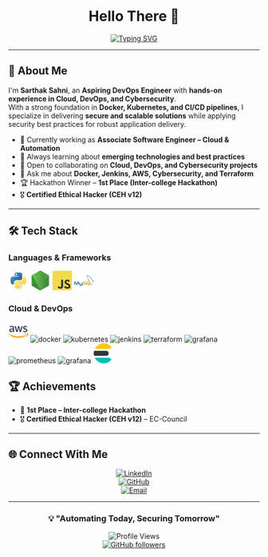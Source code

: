 <div align="center">
  
# Hello There 👋  

[![Typing SVG](https://readme-typing-svg.herokuapp.com?font=Fira+Code&pause=1000&color=2E9EF7&center=true&vCenter=true&width=435&lines=Aspiring+DevOps+Engineer;1%2B+Year+Experience;Cloud+%26+Cybersecurity+Specialist;Docker+%7C+Kubernetes+%7C+Jenkins)](https://git.io/typing-svg)

</div>

---

## 🚀 About Me  

I'm **Sarthak Sahni**, an **Aspiring DevOps Engineer** with **hands-on experience in Cloud, DevOps, and Cybersecurity**.  
With a strong foundation in **Docker, Kubernetes, and CI/CD pipelines**, I specialize in delivering **secure and scalable solutions** while applying security best practices for robust application delivery.  

- 🔭 Currently working as **Associate Software Engineer – Cloud & Automation**  
- 🌱 Always learning about **emerging technologies and best practices**
- 👯 Open to collaborating on **Cloud, DevOps, and Cybersecurity projects**  
- 💬 Ask me about **Docker, Jenkins, AWS, Cybersecurity, and Terraform**  
- 🏆 Hackathon Winner – **1st Place (Inter-college Hackathon)**  
- 🎖️ **Certified Ethical Hacker (CEH v12)**  

---

## 🛠️ Tech Stack  

### **Languages & Frameworks**  
<p align="left">
  <img src="https://raw.githubusercontent.com/devicons/devicon/master/icons/python/python-original.svg" alt="python" width="40" height="40"/>
  <img src="https://raw.githubusercontent.com/devicons/devicon/master/icons/nodejs/nodejs-original.svg" alt="Node-js" width="40" height="40"/>
  <img src="https://raw.githubusercontent.com/devicons/devicon/master/icons/javascript/javascript-original.svg" alt="javascript" width="40" height="40"/>
  <img src="https://raw.githubusercontent.com/devicons/devicon/master/icons/mysql/mysql-original-wordmark.svg" alt="mysql" width="40" height="40"/>
</p>

### **Cloud & DevOps**  
<p align="left">
  <img src="https://raw.githubusercontent.com/devicons/devicon/master/icons/amazonwebservices/amazonwebservices-original-wordmark.svg" alt="aws" width="40" height="40"/>
  <img src="https://www.vectorlogo.zone/logos/docker/docker-official.svg" alt="docker" width="40" height="40"/>
  <img src="https://www.vectorlogo.zone/logos/kubernetes/kubernetes-icon.svg" alt="kubernetes" width="40" height="40"/>
  <img src="https://www.vectorlogo.zone/logos/jenkins/jenkins-icon.svg" alt="jenkins" width="40" height="40"/>
  <img src="https://www.vectorlogo.zone/logos/terraformio/terraformio-icon.svg" alt="terraform" width="40" height="40"/>
  <img src="https://www.vectorlogo.zone/logos/grafana/grafana-icon.svg" alt="grafana" width="40" height="40"/>
  <img src="https://www.vectorlogo.zone/logos/prometheusio/prometheusio-icon.svg" alt="prometheus" width="40" height="40"/>
  <img src="https://www.vectorlogo.zone/logos/grafana/grafana-icon.svg" alt="grafana" width="40" height="40"/>
  <img src="https://raw.githubusercontent.com/devicons/devicon/master/icons/elasticsearch/elasticsearch-original.svg" alt="elasticsearch" width="40" height="40"/>
</p>

## 🏆 Achievements  

- 🥇 **1st Place – Inter-college Hackathon**  
- 🎖️ **Certified Ethical Hacker (CEH v12)** – EC-Council
    

---

## 🌐 Connect With Me  

<div align="center">
  
[![LinkedIn](https://img.shields.io/badge/LinkedIn-Connect-blue?style=for-the-badge&logo=linkedin&logoColor=white)](https://www.linkedin.com/in/sarthaksahni17/)  
[![GitHub](https://img.shields.io/badge/GitHub-Follow-black?style=for-the-badge&logo=github&logoColor=white)](https://github.com/sahni1)  
[![Email](https://img.shields.io/badge/Email-srthksahni@gmail.com-red?style=for-the-badge&logo=gmail&logoColor=white)](mailto:srthksahni@gmail.com)  

</div>

---

<div align="center">
  
### 💡 "Automating Today, Securing Tomorrow"  

![Profile Views](https://komarev.com/ghpvc/?username=srthksahni&color=brightgreen&style=flat-square)  
[![GitHub followers](https://img.shields.io/github/followers/srthksahni?label=Follow&style=social)](https://github.com/sahni1)  

</div>
